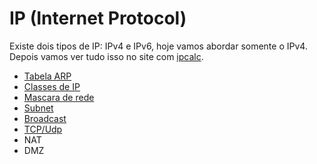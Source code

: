 # IP (Internet Protocol)

Existe dois tipos de IP: IPv4 e IPv6, hoje vamos abordar somente o IPv4. Depois vamos ver tudo isso no site com [ipcalc](https://jodies.de/ipcalc).

- [Tabela ARP](tabela-arp.md)
- [Classes de IP](classes-de-ip.md)
- [Mascara de rede](marcada-de-rede.md)
- [Subnet](subnet.md)
- [Broadcast](broadcast.md)
- [TCP/Udp](tcp-udp.md)
- NAT
- DMZ
